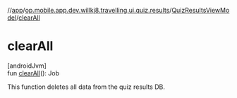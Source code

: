 //[app](../../../index.md)/[op.mobile.app.dev.willkj8.travelling.ui.quiz.results](../index.md)/[QuizResultsViewModel](index.md)/[clearAll](clear-all.md)

# clearAll

[androidJvm]\
fun [clearAll](clear-all.md)(): Job

This function deletes all data from the quiz results DB.

